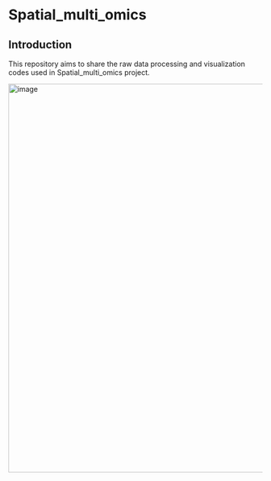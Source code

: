 # Spatial_multi_omics

## Introduction
This repository aims to share the raw data processing and visualization codes used in Spatial_multi_omics project.


<img width="772" alt="image" src="https://github.com/liranmao/Spatial_multi_omics/assets/78578236/5fe572fc-a04c-4649-be00-bf8c303c0163">
